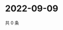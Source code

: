 # 2022-09-09

共 0 条

<!-- BEGIN WEIBO -->
<!-- 最后更新时间 Fri Sep 09 2022 19:15:53 GMT+0800 (China Standard Time) -->

<!-- END WEIBO -->
